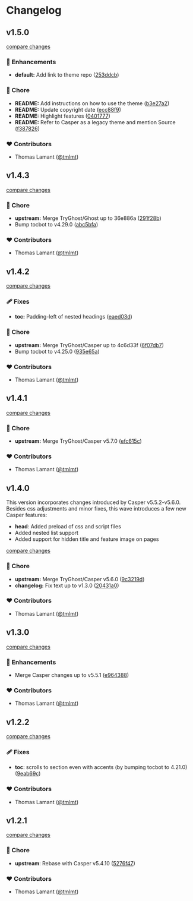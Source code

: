 # Changelog

## v1.5.0

[compare changes](https://github.com/tmlmt/fantome/compare/v1.4.3...v1.5.0)

### 🚀 Enhancements

- **default:** Add link to theme repo ([253ddcb](https://github.com/tmlmt/fantome/commit/253ddcb))

### 🏡 Chore

- **README:** Add instructions on how to use the theme ([b3e27a2](https://github.com/tmlmt/fantome/commit/b3e27a2))
- **README:** Update copyright date ([ecc88f9](https://github.com/tmlmt/fantome/commit/ecc88f9))
- **README:** Highlight features ([0401777](https://github.com/tmlmt/fantome/commit/0401777))
- **README:** Refer to Casper as a legacy theme and mention Source ([f387826](https://github.com/tmlmt/fantome/commit/f387826))

### ❤️ Contributors

- Thomas Lamant ([@tmlmt](http://github.com/tmlmt))

## v1.4.3

[compare changes](https://github.com/tmlmt/fantome/compare/v1.4.2...v1.4.3)

### 🏡 Chore

- **upstream:** Merge TryGhost/Ghost up to 36e886a ([291f28b](https://github.com/tmlmt/fantome/commit/291f28b))
- Bump tocbot to v4.29.0 ([abc5bfa](https://github.com/tmlmt/fantome/commit/abc5bfa))

### ❤️ Contributors

- Thomas Lamant ([@tmlmt](http://github.com/tmlmt))

## v1.4.2

[compare changes](https://github.com/tmlmt/fantome/compare/v1.4.1...v1.4.2)

### 🩹 Fixes

- **toc:** Padding-left of nested headings ([eaed03d](https://github.com/tmlmt/fantome/commit/eaed03d))

### 🏡 Chore

- **upstream:** Merge TryGhost/Casper up to 4c6d33f ([6f07db7](https://github.com/tmlmt/fantome/commit/6f07db7))
- Bump tocbot to v4.25.0 ([935e65a](https://github.com/tmlmt/fantome/commit/935e65a))

### ❤️ Contributors

- Thomas Lamant ([@tmlmt](http://github.com/tmlmt))

## v1.4.1

[compare changes](https://github.com/tmlmt/fantome/compare/v1.3.0...v1.4.1)

### 🏡 Chore

- **upstream:** Merge TryGhost/Casper v5.7.0 ([efc615c](https://github.com/tmlmt/fantome/commit/efc615c))

### ❤️ Contributors

- Thomas Lamant ([@tmlmt](http://github.com/tmlmt))

## v1.4.0

This version incorporates changes introduced by Casper v5.5.2-v5.6.0. Besides css adjustments and minor fixes, this wave introduces a few new Casper features:

- **head**: Added preload of css and script files
- Added nested list support
- Added support for hidden title and feature image on pages

[compare changes](https://github.com/tmlmt/fantome/compare/v1.3.0...v1.4.0)

### 🏡 Chore

- **upstream:** Merge TryGhost/Casper v5.6.0 ([9c3219d](https://github.com/tmlmt/fantome/commit/9c3219d))
- **changelog:** Fix text up to v1.3.0 ([20431a0](https://github.com/tmlmt/fantome/commit/20431a0))

### ❤️ Contributors

- Thomas Lamant ([@tmlmt](http://github.com/tmlmt))

## v1.3.0

[compare changes](https://github.com/tmlmt/fantome/compare/v1.2.2...v1.3.0)

### 🚀 Enhancements

- Merge Casper changes up to v5.5.1 ([e964388](https://github.com/tmlmt/fantome/commit/e964388))

### ❤️ Contributors

- Thomas Lamant ([@tmlmt](http://github.com/tmlmt))

## v1.2.2

[compare changes](https://github.com/tmlmt/fantome/compare/v1.2.0...v1.2.2)

### 🩹 Fixes

- **toc**: scrolls to section even with accents (by bumping tocbot to 4.21.0) ([9eab69c](https://github.com/tmlmt/fantome/commit/9eab69c))

### ❤️ Contributors

- Thomas Lamant ([@tmlmt](http://github.com/tmlmt))

## v1.2.1

[compare changes](https://github.com/tmlmt/fantome/compare/v1.2.0...v1.2.1)

### 🏡 Chore

- **upstream**: Rebase with Casper v5.4.10 ([5276f47](https://github.com/tmlmt/fantome/commit/5276f47))

### ❤️ Contributors

- Thomas Lamant ([@tmlmt](http://github.com/tmlmt))

